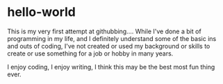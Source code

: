 # hello-world
This is my very first attempt at githubbing....
While I've done a bit of programming in my life, and I definitely understand some of the basic ins and outs of coding, I've not created or used my background or skills to create or use something for a job or hobby in many years. 

I enjoy coding, I enjoy writing, I think this may be the best most fun thing ever.

